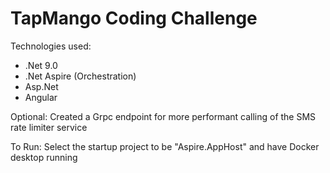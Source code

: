 # TapMango Coding Challenge

Technologies used:
- .Net 9.0
- .Net Aspire (Orchestration)
- Asp.Net
- Angular

Optional:
Created a Grpc endpoint for more performant calling of the SMS rate limiter service

To Run:
Select the startup project to be "Aspire.AppHost" and have Docker desktop running
